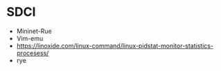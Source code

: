 # SDCI
  - Mininet-Rue
  - Vim-emu
  - https://linoxide.com/linux-command/linux-pidstat-monitor-statistics-procesess/
  - rye 
